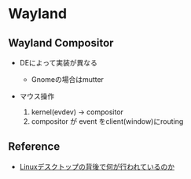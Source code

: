 # Wayland

## Wayland Compositor

* DEによって実装が異なる
  * Gnomeの場合はmutter

* マウス操作
  1. kernel(evdev) -> compositor
  2. compositor が event をclient(window)にrouting


## Reference

* [Linuxデスクトップの背後で何が行われているのか](https://blog.ablaze.one/1613/2022-03-23/)
